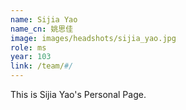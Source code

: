 ```yaml
---
name: Sijia Yao
name_cn: 姚思佳
image: images/headshots/sijia_yao.jpg
role: ms
year: 103
link: /team/#/
---
```


This is Sijia Yao's Personal Page.